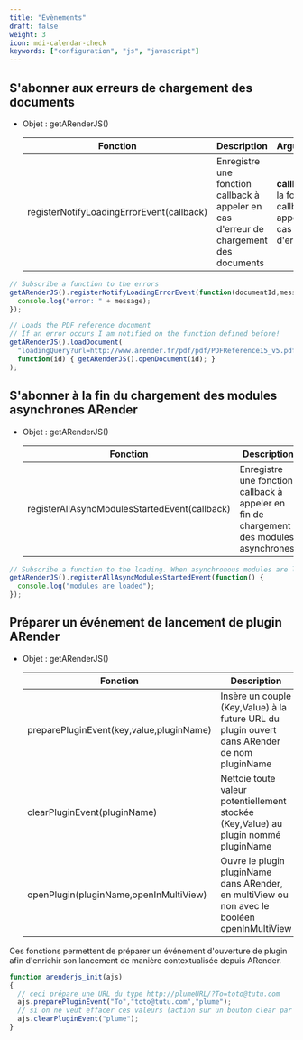 ```yaml
---
title: "Évènements"
draft: false
weight: 3
icon: mdi-calendar-check
keywords: ["configuration", "js", "javascript"]
---
```


## S'abonner aux erreurs de chargement des documents

- Objet : getARenderJS()

    | Fonction                                  | Description                                                                             | Arguments                                                      |
    | ----------------------------------------- | --------------------------------------------------------------------------------------- | -------------------------------------------------------------- |
    | registerNotifyLoadingErrorEvent(callback) | Enregistre une fonction callback à appeler en cas d'erreur de chargement des documents  | **callback :** la fonction callback à appeler en cas d'erreur  |


```js
// Subscribe a function to the errors
getARenderJS().registerNotifyLoadingErrorEvent(function(documentId,message) {
  console.log("error: " + message);
});

// Loads the PDF reference document
// If an error occurs I am notified on the function defined before!
getARenderJS().loadDocument(
  "loadingQuery?url=http://www.arender.fr/pdf/pdf/PDFReference15_v5.pdf",
  function(id) { getARenderJS().openDocument(id); }
);
```


## S'abonner à la fin du chargement des modules asynchrones ARender

- Objet : getARenderJS()

    | Fonction                                      | Description                                                                               | Arguments                                                             |
    | --------------------------------------------- | ----------------------------------------------------------------------------------------- | --------------------------------------------------------------------- |
    | registerAllAsyncModulesStartedEvent(callback) | Enregistre une fonction callback à appeler en fin de chargement des modules asynchrones.  | **callback :** la fonction callback à appeler à la fin du chargement  |


```js
// Subscribe a function to the loading. When asynchronous modules are loaded I am notified
getARenderJS().registerAllAsyncModulesStartedEvent(function() {
  console.log("modules are loaded");
});
```


## Préparer un événement de lancement de plugin ARender

- Objet : getARenderJS()

    | Fonction                                 | Description                                                                                  |
    | ---------------------------------------- | -------------------------------------------------------------------------------------------- |
    | preparePluginEvent(key,value,pluginName) | Insère un couple (Key,Value) à la future URL du plugin ouvert dans ARender de nom pluginName |
    | clearPluginEvent(pluginName)             | Nettoie toute valeur potentiellement stockée (Key,Value) au plugin nommé pluginName          |
    | openPlugin(pluginName,openInMultiView)   | Ouvre le plugin pluginName dans ARender, en multiView ou non avec le booléen openInMultiView |

Ces fonctions permettent de préparer un événement d'ouverture de plugin
afin d'enrichir son lancement de manière contextualisée depuis ARender.

``` javascript
function arenderjs_init(ajs)
{
  // ceci prépare une URL du type http://plumeURL/?To=toto@tutu.com
  ajs.preparePluginEvent("To","toto@tutu.com","plume");
  // si on ne veut effacer ces valeurs (action sur un bouton clear par exemple)
  ajs.clearPluginEvent("plume");
}
```